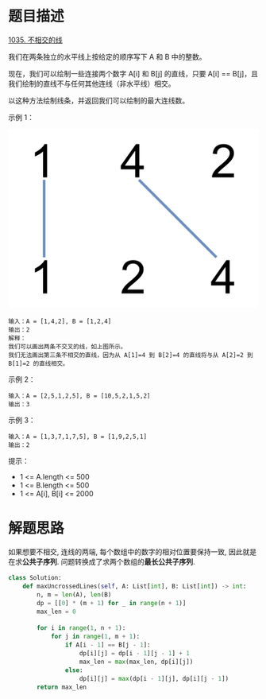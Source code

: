 # 题目描述

[1035. 不相交的线](https://leetcode-cn.com/problems/uncrossed-lines/)

我们在两条独立的水平线上按给定的顺序写下 A 和 B 中的整数。

现在，我们可以绘制一些连接两个数字 A[i] 和 B[j] 的直线，只要 A[i] == B[j]，且我们绘制的直线不与任何其他连线（非水平线）相交。

以这种方法绘制线条，并返回我们可以绘制的最大连线数。

示例 1：

![](/resources/images/problems/1035-1.png)

```
输入：A = [1,4,2], B = [1,2,4]
输出：2
解释：
我们可以画出两条不交叉的线，如上图所示。
我们无法画出第三条不相交的直线，因为从 A[1]=4 到 B[2]=4 的直线将与从 A[2]=2 到 B[1]=2 的直线相交。
```

示例 2：
```
输入：A = [2,5,1,2,5], B = [10,5,2,1,5,2]
输出：3
```

示例 3：
```
输入：A = [1,3,7,1,7,5], B = [1,9,2,5,1]
输出：2
```

提示：

- 1 <= A.length <= 500
- 1 <= B.length <= 500
- 1 <= A[i], B[i] <= 2000

# 解题思路

如果想要不相交, 连线的两端, 每个数组中的数字的相对位置要保持一致, 因此就是在求**公共子序列**. 问题转换成了求两个数组的**最长公共子序列**.

```python
class Solution:
    def maxUncrossedLines(self, A: List[int], B: List[int]) -> int:
        n, m = len(A), len(B)
        dp = [[0] * (m + 1) for _ in range(n + 1)]
        max_len = 0

        for i in range(1, n + 1):
            for j in range(1, m + 1):
                if A[i - 1] == B[j - 1]:
                    dp[i][j] = dp[i - 1][j - 1] + 1
                    max_len = max(max_len, dp[i][j])
                else:
                    dp[i][j] = max(dp[i - 1][j], dp[i][j - 1])
        return max_len
```
